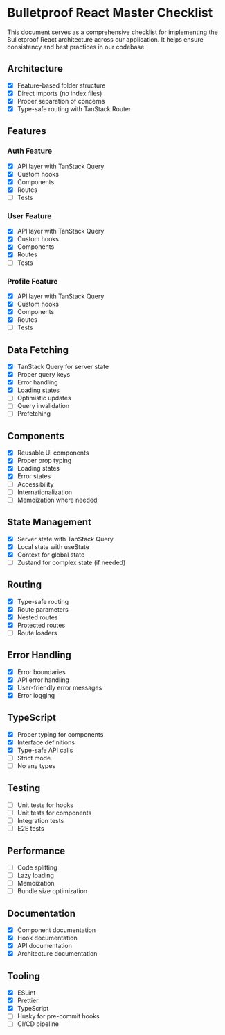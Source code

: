 # Bulletproof React Master Checklist

This document serves as a comprehensive checklist for implementing the Bulletproof React architecture across our application. It helps ensure consistency and best practices in our codebase.

## Architecture

- [x] Feature-based folder structure
- [x] Direct imports (no index files)
- [x] Proper separation of concerns
- [x] Type-safe routing with TanStack Router

## Features

### Auth Feature
- [x] API layer with TanStack Query
- [x] Custom hooks
- [x] Components
- [x] Routes
- [ ] Tests

### User Feature
- [x] API layer with TanStack Query
- [x] Custom hooks
- [x] Components
- [x] Routes
- [ ] Tests

### Profile Feature
- [x] API layer with TanStack Query
- [x] Custom hooks
- [x] Components
- [x] Routes
- [ ] Tests

## Data Fetching

- [x] TanStack Query for server state
- [x] Proper query keys
- [x] Error handling
- [x] Loading states
- [ ] Optimistic updates
- [ ] Query invalidation
- [ ] Prefetching

## Components

- [x] Reusable UI components
- [x] Proper prop typing
- [x] Loading states
- [x] Error states
- [ ] Accessibility
- [ ] Internationalization
- [ ] Memoization where needed

## State Management

- [x] Server state with TanStack Query
- [x] Local state with useState
- [x] Context for global state
- [ ] Zustand for complex state (if needed)

## Routing

- [x] Type-safe routing
- [x] Route parameters
- [x] Nested routes
- [x] Protected routes
- [ ] Route loaders

## Error Handling

- [x] Error boundaries
- [x] API error handling
- [x] User-friendly error messages
- [x] Error logging

## TypeScript

- [x] Proper typing for components
- [x] Interface definitions
- [x] Type-safe API calls
- [ ] Strict mode
- [ ] No any types

## Testing

- [ ] Unit tests for hooks
- [ ] Unit tests for components
- [ ] Integration tests
- [ ] E2E tests

## Performance

- [ ] Code splitting
- [ ] Lazy loading
- [ ] Memoization
- [ ] Bundle size optimization

## Documentation

- [x] Component documentation
- [x] Hook documentation
- [x] API documentation
- [x] Architecture documentation

## Tooling

- [x] ESLint
- [x] Prettier
- [x] TypeScript
- [ ] Husky for pre-commit hooks
- [ ] CI/CD pipeline 